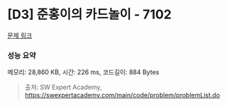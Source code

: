 # [D3] 준홍이의 카드놀이 - 7102 

[문제 링크](https://swexpertacademy.com/main/code/problem/problemDetail.do?contestProbId=AWkIlHWqBYcDFAXC) 

### 성능 요약

메모리: 28,860 KB, 시간: 226 ms, 코드길이: 884 Bytes



> 출처: SW Expert Academy, https://swexpertacademy.com/main/code/problem/problemList.do